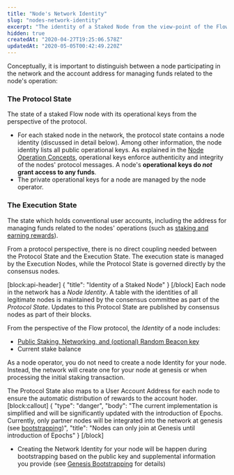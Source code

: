 ```yaml
---
title: "Node's Network Identity"
slug: "nodes-network-identity"
excerpt: "The identity of a Staked Node from the view-point of the Flow Protocol"
hidden: true
createdAt: "2020-04-27T19:25:06.578Z"
updatedAt: "2020-05-05T00:42:49.220Z"
---
```

Conceptually, it is important to distinguish between a node participating in the network and the account address for managing funds related to the node's operation:

### The Protocol State
The state of a staked Flow node with its operational keys from the perspective of the protocol.
   - For each staked node in the network, the protocol state contains a node identity (discussed in detail below). Among other information, the node identity lists all public operational keys.  As explained in the [Node Operation Concepts](doc:node-keys), operational keys enforce authenticity and integrity of the nodes' protocol messages. A node's  **operational keys do *not* grant access to any funds**.
  - The private operational keys for a node are managed by the node operator.  

### The Execution State
The state which holds conventional user accounts, including the address for managing funds related to the nodes' operations (such as [staking and earning rewards](https://docs.onflow.org/docs/staking-rewards)).

From a protocol perspective, there is no direct coupling needed between the Protocol State and the Execution State. The execution state is managed by the Execution Nodes, while the Protocol State is governed directly by the consensus nodes. 


[block:api-header]
{
  "title": "Identity of a Staked Node"
}
[/block]
Each node in the network has a *Node Identity*. A table with the identities of all legitimate nodes is maintained by the consensus committee as part of the *Protocol State*. Updates to this Protocol State are published by consensus nodes as part of their blocks. 

From the perspective of the Flow protocol, the *Identity* of a node includes: 
* [Public Staking, Networking, and (optional) Random Beacon key](doc:node-keys)
* Current stake balance

As a node operator, you do not need to create a node Identity for your node. Instead, the network will create one for your node at genesis or when processing the initial staking transaction. 

The Protocol State also maps to a User Account Address for each node to ensure the automatic distribution of rewards to the account hoder.
[block:callout]
{
  "type": "danger",
  "body": "The current implementation is simplified and will be significantly updated with the introduction of Epochs. Currently, only partner nodes will be integrated into the network at genesis (see [bootstrapping](https://dash.readme.io/project/onflow/v0.3/docs/genesis-bootstrapping))",
  "title": "Nodes can only join at Genesis until introduction of Epochs"
}
[/block]
* Creating the Network Identity for your node will be happen during bootstrapping based on the public key and supplemental information you provide (see [Genesis Bootstrapping](https://dash.readme.io/project/onflow/v0.3/docs/genesis-bootstrapping) for details)